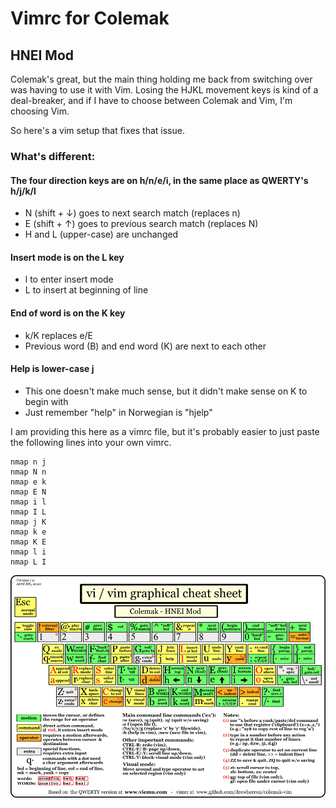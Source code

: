 # Vimrc for Colemak
## HNEI Mod 

Colemak's great, but the main thing holding me back from switching over was having to use it with Vim. Losing the HJKL movement keys is kind of a deal-breaker, and if I have to choose between Colemak and Vim, I'm choosing Vim.

So here's a vim setup that fixes that issue.

### What's different:
#### The four direction keys are on h/n/e/i, in the same place as QWERTY's h/j/k/l
- N (shift + ↓) goes to next search match (replaces n)
- E (shift + ↑) goes to previous search match (replaces N)
- H and L (upper-case) are unchanged 

#### Insert mode is on the L key
- l to enter insert mode
- L to insert at beginning of line
 
#### End of word is on the K key
- k/K replaces e/E
- Previous word (B) and end word (K) are next to each other

#### Help is lower-case j
- This one doesn't make much sense, but it didn't make sense on K to begin with
- Just remember "help" in Norwegian is "hjelp"


I am providing this here as a vimrc file, but it's probably easier to just paste the following lines into your own vimrc.

```
nmap n j
nmap N n
nmap e k
nmap E N
nmap i l
nmap I L
nmap j K
nmap k e
nmap K E
nmap l i
nmap L I
```

![Cheat Sheet Graphic](https://raw.githubusercontent.com/drewherron/colemak-vim/main/colemak-vim-hnei.png)
